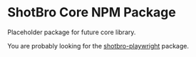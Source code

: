 # ShotBro Core NPM Package

Placeholder package for future core library.

You are probably looking for the 
[shotbro-playwright](https://github.com/saasmech/shotbro/tree/main/packages/shotbro-playwright) package.

